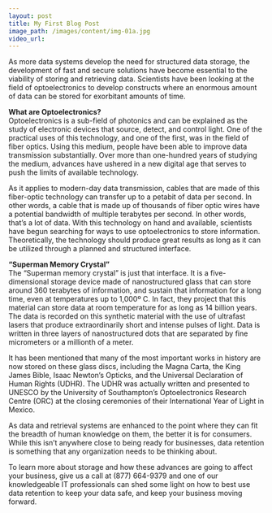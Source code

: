 ```yaml
---
layout: post
title: My First Blog Post
image_path: /images/content/img-01a.jpg
video_url:
---
```



As more data systems develop the need for structured data storage, the development of fast and secure solutions have become essential to the viability of storing and retrieving data. Scientists have been looking at the field of optoelectronics to develop constructs where an enormous amount of data can be stored for exorbitant amounts of time.

**What are Optoelectronics?**
<br>Optoelectronics is a sub-field of photonics and can be explained as the study of electronic devices that source, detect, and control light. One of the practical uses of this technology, and one of the first, was in the field of fiber optics. Using this medium, people have been able to improve data transmission substantially. Over more than one-hundred years of studying the medium, advances have ushered in a new digital age that serves to push the limits of available technology.

As it applies to modern-day data transmission, cables that are made of this fiber-optic technology can transfer up to a petabit of data per second. In other words, a cable that is made up of thousands of fiber optic wires have a potential bandwidth of multiple terabytes per second. In other words, that’s a lot of data. With this technology on hand and available, scientists have begun searching for ways to use optoelectronics to store information. Theoretically, the technology should produce great results as long as it can be utilized through a planned and structured interface.

**“Superman Memory Crystal”**
<br>The “Superman memory crystal” is just that interface. It is a five-dimensional storage device made of nanostructured glass that can store around 360 terabytes of information, and sustain that information for a long time, even at temperatures up to 1,000&ordm; C. In fact, they project that this material can store data at room temperature for as long as 14 billion years. The data is recorded on this synthetic material with the use of ultrafast lasers that produce extraordinarily short and intense pulses of light. Data is written in three layers of nanostructured dots that are separated by fine micrometers or a millionth of a meter.

It has been mentioned that many of the most important works in history are now stored on these glass discs, including the Magna Carta, the King James Bible, Isaac Newton’s Opticks, and the Universal Declaration of Human Rights (UDHR). The UDHR was actually written and presented to UNESCO by the University of Southampton’s Optoelectronics Research Centre (ORC) at the closing ceremonies of their International Year of Light in Mexico.

As data and retrieval systems are enhanced to the point where they can fit the breadth of human knowledge on them, the better it is for consumers. While this isn’t anywhere close to being ready for businesses, data retention is something that any organization needs to be thinking about.

To learn more about storage and how these advances are going to affect your business, give us a call at (877) 664-9379 and one of our knowledgeable IT professionals can shed some light on how to best use data retention to keep your data safe, and keep your business moving forward.